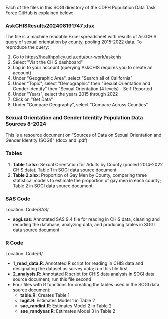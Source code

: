 Each of the files in this SOGI directory of the CDPH Population Data
Task Force GitHub is explained below:

### **AskCHISResults202408191747.xlsx**

The file is a machine readable Excel spreadsheet with results of AskCHIS
query of sexual orientation by county, pooling 2015-2022 data. To
reproduce the query:

1.  Go to <https://healthpolicy.ucla.edu/our-work/askchis>
2.  Select "Visit the CHIS dashboard"
3.  Log in to your account (querying AskCHIS requires you to create an
    account)
4.  Under "Geographic Area", select "Search all of California"
5.  Under "Topic", select "Demographic" then "Sexual Orientation and
    Gender Identity" then "Sexual Orientation (4 levels) - Self-Reported
6.  Under "Years", select the years 2015 through 2022
7.  Click on "Get Data"
8.  Under "Compare Geography", select "Compare Across Counties"

### **Sexual Orientation and Gender Identity Population Data Sources 8-2024**

This is a resource document on "Sources of Data on Sexual Orientation
and Gender Identity (SOGI)" (docx and .pdf)

### Tables

1.  **Table 1.xlsx**: Sexual Orientation for Adults by County (pooled
    2014-2022 CHIS data); Table 1 in SOGI data source document
2.  **Table 2.xlsx**: Proportion of Gay Men by County, comparing three
    statistical models to estimate the proportion of gay men in each
    county; Table 2 in SOGI data source document

### SAS Code

Location: Code/SAS/

-   **sogi.sas**: Annotated SAS 9.4 file for reading in CHIS data,
    cleaning and recoding the database, analyzing data, and producing
    tables in SOGI data source document

### R Code

Location: Code/R/

-   **1_read_data.R**: Annotated R script for reading in CHIS data and
    designating the dataset as survey data; run this file first
-   **2_analysis.R**: Annotated R script for CHIS data analysis in SOGI
    data source document; run this file second
-   Four files with R functions for creating the tables used in the SOGI
    data source document:
    -   **table.R**: Creates Table 1
    -   **logit.R**: Estimates Model 1 in Table 2
    -   **sae_randint.R**: Estimates Model 2 in Table 2
    -   **sae_randyear.R**: Estimates Model 3 in Table 2
